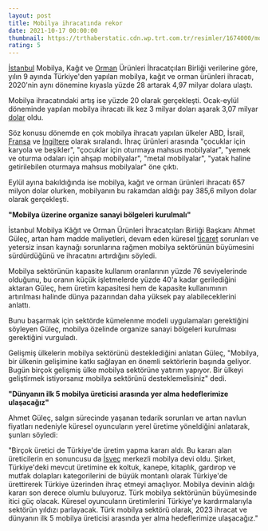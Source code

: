 ```yaml
--- 
layout: post
title: Mobilya ihracatında rekor
date: 2021-10-17 00:00:00
thumbnail: https://trthaberstatic.cdn.wp.trt.com.tr/resimler/1674000/mobilya-aa-1675823.jpg
rating: 5
---
```

<p>
	<a href="https://www.trthaber.com/etiket/istanbul/" target="_blank">İstanbul</a> Mobilya, Kağıt ve <a href="https://www.trthaber.com/etiket/orman/" target="_blank">Orman</a> Ürünleri İhracatçıları Birliği verilerine göre, yılın 9 ayında Türkiye'den yapılan mobilya, kağıt ve orman ürünleri ihracatı, 2020'nin aynı dönemine kıyasla yüzde 28 artarak 4,97 milyar dolara ulaştı.</p>
<p>
	Mobilya ihracatındaki artış ise yüzde 20 olarak gerçekleşti. Ocak-eylül döneminde yapılan mobilya ihracatı ilk kez 3 milyar doları aşarak 3,07 milyar <a href="https://www.trthaber.com/etiket/dolar/" target="_blank">dolar</a> oldu.</p>
<p>
	Söz konusu dönemde en çok mobilya ihracatı yapılan ülkeler ABD, İsrail, <a href="https://www.trthaber.com/etiket/fransa/" target="_blank">Fransa</a> ve <a href="https://www.trthaber.com/etiket/ingiltere/" target="_blank">İngiltere</a> olarak sıralandı. İhraç ürünleri arasında "çocuklar için karyola ve beşikler", "çocuklar için oturmaya mahsus mobilyalar", "yemek ve oturma odaları için ahşap mobilyalar", "metal mobilyalar", "yatak haline getirilebilen oturmaya mahsus mobilyalar" öne çıktı.</p>
<p>
	Eylül ayına bakıldığında ise mobilya, kağıt ve orman ürünleri ihracatı 657 milyon dolar olurken, mobilyanın bu rakamdan aldığı pay 385,6 milyon dolar olarak gerçekleşti.</p>
<p>
	<strong>"Mobilya üzerine organize sanayi bölgeleri kurulmalı"</strong></p>
<p>
	İstanbul Mobilya Kâğıt ve Orman Ürünleri İhracatçıları Birliği Başkanı Ahmet Güleç, artan ham madde maliyetleri, devam eden küresel <a href="https://www.trthaber.com/etiket/ticaret/" target="_blank">ticaret</a> sorunları ve yetersiz insan kaynağı sorunlarına rağmen mobilya sektörünün büyümesini sürdürdüğünü ve ihracatını artırdığını söyledi.</p>
<p>
	Mobilya sektörünün kapasite kullanım oranlarının yüzde 76 seviyelerinde olduğunu, bu oranın küçük işletmelerde yüzde 40'a kadar gerilediğini aktaran Güleç, hem üretim kapasitesi hem de kapasite kullanımının artırılması halinde dünya pazarından daha yüksek pay alabileceklerini anlattı.</p>
<p>
	Bunu başarmak için sektörde kümelenme modeli uygulamaları gerektiğini söyleyen Güleç, mobilya özelinde organize sanayi bölgeleri kurulması gerektiğini vurguladı.</p>
<p>
	Gelişmiş ülkelerin mobilya sektörünü desteklediğini anlatan Güleç, "Mobilya, bir ülkenin gelişimine katkı sağlayan en önemli sektörlerin başında geliyor. Bugün birçok gelişmiş ülke mobilya sektörüne yatırım yapıyor. Bir ülkeyi geliştirmek istiyorsanız mobilya sektörünü desteklemelisiniz" dedi.</p>
<p>
	<strong>"Dünyanın ilk 5 mobilya üreticisi arasında yer alma hedeflerimize ulaşacağız"</strong></p>
<p>
	Ahmet Güleç, salgın sürecinde yaşanan tedarik sorunları ve artan navlun fiyatları nedeniyle küresel oyuncuların yerel üretime yöneldiğini anlatarak, şunları söyledi:</p>
<p>
	"Birçok üretici de Türkiye'de üretim yapma kararı aldı. Bu kararı alan üreticilerin en sonuncusu da <a href="https://www.trthaber.com/etiket/isvec/" target="_blank">İsveç</a> merkezli mobilya devi oldu. Şirket, Türkiye'deki mevcut üretimine ek koltuk, kanepe, kitaplık, gardırop ve mutfak dolapları kategorilerini de büyük montanlı olarak Türkiye'de ürettirerek Türkiye üzerinden ihraç etmeyi amaçlıyor. Mobilya devinin aldığı kararı son derece olumlu buluyoruz. Türk mobilya sektörünün büyümesinde itici güç olacak. Küresel oyuncuların üretimlerini Türkiye'ye kardırmalarıyla sektörün yıldızı parlayacak. Türk mobilya sektörü olarak, 2023 ihracat ve dünyanın ilk 5 mobilya üreticisi arasında yer alma hedeflerimize ulaşacağız."</p>
